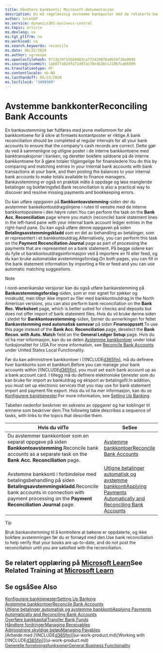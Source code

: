 ```yaml
---
title: Håndtere bankkonti| Microsoft-dokumentasjon
description: Du må regelmessig avstemme bankposter med de relaterte banktransaksjonene i bankkontiene.
author: SorenGP
ms.service: dynamics365-business-central
ms.topic: article
ms.devlang: na
ms.tgt_pltfrm: na
ms.workload: na
ms.search.keywords: reconcile
ms.date: 06/22/2020
ms.author: sgroespe
ms.openlocfilehash: 9713b70f155b0483ca772429876a0b59f26e0848
ms.sourcegitcommit: 1ab077a024fa71d97ac70e4b36cc218b7ca66509
ms.translationtype: HT
ms.contentlocale: nb-NO
ms.lasthandoff: 06/23/2020
ms.locfileid: "3499369"
---
```

# <a name="reconciling-bank-accounts"></a><span data-ttu-id="bed13-103">Avstemme bankkonter</span><span class="sxs-lookup"><span data-stu-id="bed13-103">Reconciling Bank Accounts</span></span>

<span data-ttu-id="bed13-104">En bankavstemming bør fullføres med jevne mellomrom for alle bankkontoene for å sikre at firmaets kontantposter er riktige.</span><span class="sxs-lookup"><span data-stu-id="bed13-104">A bank reconciliation should be completed at regular intervals for all your bank accounts to ensure that the company's cash records are correct.</span></span> <span data-ttu-id="bed13-105">Dette gjør du ved å sammenligne og utligne poster i de interne bankkontoene med banktransaksjoner i banken, og deretter bokføre saldoene på de interne bankkontoene for å gjøre totaler tilgjengelige for finansledere.</span><span class="sxs-lookup"><span data-stu-id="bed13-105">You do this by comparing and matching entries in your internal bank accounts with bank transactions at your bank, and then posting the balances to your internal bank accounts to make totals available to finance managers.</span></span> <span data-ttu-id="bed13-106">Bankavstemming er også en praktisk måte å oppdage og løse manglende betalinger og bokføringsfeil.</span><span class="sxs-lookup"><span data-stu-id="bed13-106">Bank reconciliation is also a practical way to discover and resolve missing payments and bookkeeping errors.</span></span>

<span data-ttu-id="bed13-107">Du kan utføre oppgaven på **Bankkontoavstemming**-siden der du avstemmer bankekontoutdragslinjene i ruten til venstre med de interne bankkontopostene i den høyre ruten.</span><span class="sxs-lookup"><span data-stu-id="bed13-107">You can perform the task on the **Bank Acc. Reconciliation** page where you match (reconcile) bank statement lines in the left-hand pane with your internal bank account ledger entries in the right-hand pane.</span></span> <span data-ttu-id="bed13-108">Du kan også utføre denne oppgaven på siden **Betalingsavstemmingskladd** som en del av behandling av betalinger, som er representert i et bankkontoutdrag.</span><span class="sxs-lookup"><span data-stu-id="bed13-108">Alternatively, you can perform this task on the **Payment Reconciliation Journal** page as part of processing the payments that are represented on a bank statement.</span></span> <span data-ttu-id="bed13-109">På begge sidene kan du fylle ut bankkontoutdragsinformasjon ved å importere en fil eller feed, og du kan bruke automatiske avstemmingsforslag.</span><span class="sxs-lookup"><span data-stu-id="bed13-109">On both pages, you can fill in the bank statement information by importing a file or feed and you can use automatic matching suggestions.</span></span>

> [!NOTE]  
> <span data-ttu-id="bed13-110">I nord-amerikanske versjoner kan du også utføre bankavstemming på **Bankavstemmingsforslag**-siden, som er mer egnet for sjekker og innskudd, men tilbyr ikke import av filer med bankkontoutdrag.</span><span class="sxs-lookup"><span data-stu-id="bed13-110">In the North American versions, you can also perform bank reconciliation on the **Bank Rec. Worksheet** page, which is better suited for checks and deposits but does not offer import of bank statement files.</span></span> <span data-ttu-id="bed13-111">Hvis du vil bruke denne siden i stedet for **Bankkontoavstemming**-siden, fjerner du avmerkingen for feltet **Bankavstemming med automatisk samsvar** på siden **Finansoppsett**.</span><span class="sxs-lookup"><span data-stu-id="bed13-111">To use this page instead of the **Bank Acc. Reconciliation** page, deselect the **Bank Recon. with Auto. Match** field on the **General Ledger Setup** page.</span></span> <span data-ttu-id="bed13-112">Hvis du vil ha mer informasjon, kan du se delen [Avstemme bankkontoer](LocalFunctionality/UnitedStates/how-to-reconcile-bank-accounts.md) under lokal funksjonalitet for USA.</span><span class="sxs-lookup"><span data-stu-id="bed13-112">For more information, see [Reconcile Bank Accounts](LocalFunctionality/UnitedStates/how-to-reconcile-bank-accounts.md) under United States Local Functionality.</span></span>

<span data-ttu-id="bed13-113">Før du kan administrere bankkontoer i [!INCLUDE[d365fin](includes/d365fin_md.md)], må du definere hver bankkonto som et bankkort.</span><span class="sxs-lookup"><span data-stu-id="bed13-113">Before you can manage your bank accounts within [!INCLUDE[d365fin](includes/d365fin_md.md)], you must set each bank account up as a bank account card.</span></span> <span data-ttu-id="bed13-114">I tillegg må du definere elektroniske tjenester som du kan bruke for import av bankutdrag og eksport av betalingsfil.</span><span class="sxs-lookup"><span data-stu-id="bed13-114">In addition, you must set up electronic services that you may use for bank statement import and payment file export.</span></span> <span data-ttu-id="bed13-115">Hvis du vil ha mer informasjon, kan du se [Konfigurere banktjenester](bank-setup-banking.md).</span><span class="sxs-lookup"><span data-stu-id="bed13-115">For more information, see [Setting Up Banking](bank-setup-banking.md).</span></span>

<span data-ttu-id="bed13-116">Tabellen nedenfor beskriver en sekvens av oppgaver og har koblinger til emnene som beskriver dem.</span><span class="sxs-lookup"><span data-stu-id="bed13-116">The following table describes a sequence of tasks, with links to the topics that describe them.</span></span>

| <span data-ttu-id="bed13-117">Hvis du vil</span><span class="sxs-lookup"><span data-stu-id="bed13-117">To</span></span> | <span data-ttu-id="bed13-118">Se</span><span class="sxs-lookup"><span data-stu-id="bed13-118">See</span></span> |
| --- | --- |
| <span data-ttu-id="bed13-119">Du avstemmer bankkontoer som en separat oppgave på siden **Bankkontoavstemming**.</span><span class="sxs-lookup"><span data-stu-id="bed13-119">Reconcile bank accounts as a separate task on the **Bank Acc. Reconciliation** page.</span></span> |[<span data-ttu-id="bed13-120">Avstemme bankkontoer</span><span class="sxs-lookup"><span data-stu-id="bed13-120">Reconcile Bank Accounts</span></span>](bank-how-reconcile-bank-accounts-separately.md) |
| <span data-ttu-id="bed13-121">Avstemme bankkonti i forbindelse med betalingsbehandling på siden **Betalingsavstemmingskladd**.</span><span class="sxs-lookup"><span data-stu-id="bed13-121">Reconcile bank accounts in connection with payment processing on the **Payment Reconciliation Journal** page.</span></span> |[<span data-ttu-id="bed13-122">Utligne betalinger automatisk og avstemme bankkonti</span><span class="sxs-lookup"><span data-stu-id="bed13-122">Applying Payments Automatically and Reconciling Bank Accounts</span></span>](receivables-apply-payments-auto-reconcile-bank-accounts.md) |

> [!TIP]
> <span data-ttu-id="bed13-123">Bruk bankavstemming til å kontrollere at bøkene er oppdaterte, og ikke bokføre avstemmingen før du er fornøyd med den.</span><span class="sxs-lookup"><span data-stu-id="bed13-123">Use bank reconciliation to help verify that your books are up-to-date, and do not post the reconciliation until you are satisfied with the reconciliation.</span></span>

## <a name="see-related-training-at-microsoft-learn"></a><span data-ttu-id="bed13-124">Se relatert opplæring på [Microsoft Learn](/learn/paths/reconcile-bank-accounts-dynamics-365-business-central/)</span><span class="sxs-lookup"><span data-stu-id="bed13-124">See Related Training at [Microsoft Learn](/learn/paths/reconcile-bank-accounts-dynamics-365-business-central/)</span></span>

## <a name="see-also"></a><span data-ttu-id="bed13-125">Se også</span><span class="sxs-lookup"><span data-stu-id="bed13-125">See Also</span></span>

[<span data-ttu-id="bed13-126">Konfigurere banktjenester</span><span class="sxs-lookup"><span data-stu-id="bed13-126">Setting Up Banking</span></span>](bank-setup-banking.md)  
[<span data-ttu-id="bed13-127">Avstemme bankkontoer</span><span class="sxs-lookup"><span data-stu-id="bed13-127">Reconcile Bank Accounts</span></span>](bank-how-reconcile-bank-accounts-separately.md)  
[<span data-ttu-id="bed13-128">Utligne betalinger automatisk og avstemme bankkonti</span><span class="sxs-lookup"><span data-stu-id="bed13-128">Applying Payments Automatically and Reconciling Bank Accounts</span></span>](receivables-apply-payments-auto-reconcile-bank-accounts.md)  
[<span data-ttu-id="bed13-129">Overføre bankkapital</span><span class="sxs-lookup"><span data-stu-id="bed13-129">Transfer Bank Funds</span></span>](bank-how-transfer-bank-funds.md)  
[<span data-ttu-id="bed13-130">Håndtere fordringer</span><span class="sxs-lookup"><span data-stu-id="bed13-130">Managing Receivables</span></span>](receivables-manage-receivables.md)  
[<span data-ttu-id="bed13-131">Administrere skyldige beløp</span><span class="sxs-lookup"><span data-stu-id="bed13-131">Managing Payables</span></span>](payables-manage-payables.md)  
<span data-ttu-id="bed13-132">[Arbeide med [!INCLUDE[d365fin](includes/d365fin_md.md)]](ui-work-product.md)</span><span class="sxs-lookup"><span data-stu-id="bed13-132">[Working with [!INCLUDE[d365fin](includes/d365fin_md.md)]](ui-work-product.md)</span></span>  
[<span data-ttu-id="bed13-133">Generelle forretningsfunksjoner</span><span class="sxs-lookup"><span data-stu-id="bed13-133">General Business Functionality</span></span>](ui-across-business-areas.md)
